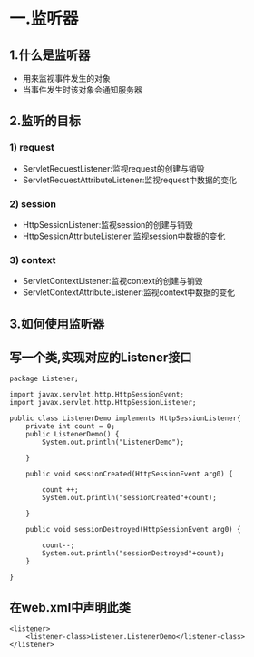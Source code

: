 # 一.监听器
## 1.什么是监听器
- 用来监视事件发生的对象
- 当事件发生时该对象会通知服务器

## 2.监听的目标
### 1) request
- ServletRequestListener:监视request的创建与销毁
- ServletRequestAttributeListener:监视request中数据的变化

### 2) session
- HttpSessionListener:监视session的创建与销毁
- HttpSessionAttributeListener:监视session中数据的变化

### 3) context
- ServletContextListener:监视context的创建与销毁
- ServletContextAttributeListener:监视context中数据的变化

## 3.如何使用监听器
 写一个类,实现对应的Listener接口
- 
	package Listener;
	
	import javax.servlet.http.HttpSessionEvent;
	import javax.servlet.http.HttpSessionListener;
	
	public class ListenerDemo implements HttpSessionListener{
		private int count = 0;
		public ListenerDemo() {
			System.out.println("ListenerDemo");
		
		}
	
		public void sessionCreated(HttpSessionEvent arg0) {
	
			count ++;
			System.out.println("sessionCreated"+count);
			
		}
	
		public void sessionDestroyed(HttpSessionEvent arg0) {
	
			count--;
			System.out.println("sessionDestroyed"+count);
		}
	
	}
 在web.xml中声明此类
- 
	<listener>
	    <listener-class>Listener.ListenerDemo</listener-class>
	</listener>